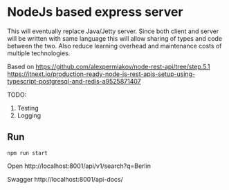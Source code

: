 # NodeJs based express server

This will eventually replace Java/Jetty server. Since both client and server will be written with same language this will allow sharing of types and code between the two. Also reduce learning overhead and maintenance costs of multiple technologies.

Based on https://github.com/alexpermiakov/node-rest-api/tree/step.5.1
https://itnext.io/production-ready-node-js-rest-apis-setup-using-typescript-postgresql-and-redis-a9525871407

TODO:
  1. Testing
  1. Logging

## Run

```
npm run start
```

Open http://localhost:8001/api/v1/search?q=Berlin

Swagger http://localhost:8001/api-docs/